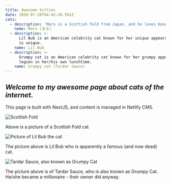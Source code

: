 ```yaml
---
title: Awesome kitties
date: 2020-07-28T04:42:20.591Z
cats:
  - description: 'Maru is a Scottish Fold from Japan, and he loves boxes. Don''t all cats?'
    name: Maru (まる)
  - description: >-
      Lil Bub is an American celebrity cat known for her unique appearance. Sure
      is unique.
    name: Lil Bub
  - description: >-
      Grumpy cat is an American celebrity cat known for her grumpy appearance. A
      legion in her/his own lunchtime.
    name: Grumpy cat (Tardar Sauce)
---
```

## _**Welcome to my awesome page about cats of the internet.**_

This page is built with NextJS, and content is managed in Netlify CMS.

![Scottish Fold](/img/scottish_fold_cats_look_like_owls.jpg "Scottish Fold")

Above is a picture of a Scottish Fold cat

![Picture of Lil Bub the cat](/img/lilbub.jpg "Lil Bub")

The picture above is Lil Bub who is apparently a famous (and now dead) cat.

![Tardar Sauce, also known as Grumpy Cat](/img/grumpy-cat-tardar-sauce.jpg)

The picture above is of Tardar Sauce, who is also known as Grumpy Cat. He/she became a millionaire - their owner did anyway.
